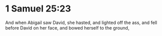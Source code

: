 # 1 Samuel 25:23

And when Abigail saw David, she hasted, and lighted off the ass, and fell before David on her face, and bowed herself to the ground,